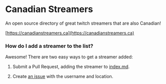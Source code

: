 # Canadian Streamers
An open source directory of great twitch streamers that are also Canadian!

[https://canadianstreamers.ca](https://canadianstreamers.ca)

### How do I add a streamer to the list?

Awesome! There are two easy ways to get a streamer added:

1) Submit a Pull Request, adding the streamer to [index.md](index.md). 

2) Create [an issue](../../issues/new) with the username and location.
